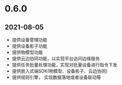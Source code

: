 # 0.6.0
## 2021-08-05

* 提供设备管理功能
* 提供设备影子功能
* 提供物模型功能
* 提供云边协同功能，以实现平台访问边缘服务
* 提供任务批量处理功能，实现对批量设备进行指令下发
* 提供嵌入式端SDK(物模型、设备影子、云边协同)
* 提供规则引擎， 实现数据落地或者设备联动等